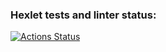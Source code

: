 ### Hexlet tests and linter status:
[![Actions Status](https://github.com/Dmitrydrum/qa-auto-engineer-javascript-project-44/actions/workflows/hexlet-check.yml/badge.svg)](https://github.com/Dmitrydrum/qa-auto-engineer-javascript-project-44/actions)